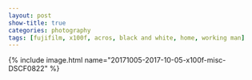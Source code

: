 ```yaml
---
layout: post
show-title: true
categories: photography
tags: [fujifilm, x100f, acros, black and white, home, working man]
---
```

<div class="entry__content--feature">
{% include image.html name="20171005-2017-10-05-x100f-misc-DSCF0822" %}
</div>

